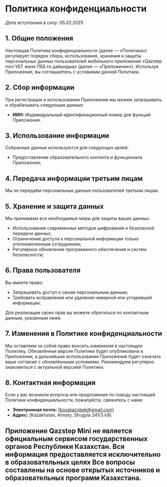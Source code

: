 # Политика конфиденциальности

_Дата вступления в силу: 05.02.2025_

## 1. Общие положения

Настоящая Политика конфиденциальности (далее — «Политика») регулирует порядок сбора, использования, хранения и защиты персональных данных пользователей мобильного приложения «Qazstep mini ҰБТ және ПББ ға дайындық» (далее — «Приложение»). Используя Приложение, вы соглашаетесь с условиями данной Политики.

## 2. Сбор информации

При регистрации и использовании Приложения мы можем запрашивать и обрабатывать следующие данные:
- **ИИН:** Индивидуальный идентификационный номер для функций Приложения.

## 3. Использование информации

Собранные данные используются для следующих целей:
- Предоставление образовательного контента и функционала Приложения;

## 4. Передача информации третьим лицам

Мы не передаём персональные данные пользователей третьим лицам.

## 5. Хранение и защита данных

Мы принимаем все необходимые меры для защиты ваших данных:
- Использование современных методов шифрования и безопасной передачи данных;
- Ограничение доступа к персональной информации только уполномоченным сотрудникам;
- Регулярное обновление программного обеспечения и систем безопасности;

## 6. Права пользователя

Вы имеете право:
- Запрашивать доступ к своим персональным данным;
- Требовать исправления или удаления неверной или устаревшей информации;

Для реализации своих прав вы можете обратиться по контактным данным, указанным ниже.

## 7. Изменения в Политике конфиденциальности

Мы оставляем за собой право вносить изменения в настоящую Политику. Обновлённая версия Политики будет опубликована в Приложении, а дальнейшее использование Приложения будет означать ваше согласие с обновлёнными условиями. Рекомендуем регулярно знакомиться с актуальной версией Политики.

## 8. Контактная информация

Если у вас возникли вопросы или предложения по поводу настоящей Политики конфиденциальности, пожалуйста, свяжитесь с нами:

- **Электронная почта:** [bosskazybek@gmail.com]
- **Адрес:** [Kazakhstan, Almaty, Shugyla 341/3 k9]

Приложение Qazstep Mini не является официальным сервисом государственных органов Республики Казахстан. Вся информация предоставляется исключительно в образовательных целях
Все вопросы составлены на основе открытых источников и образовательных программ Казахстана.
---
